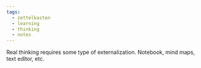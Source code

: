 ```yaml
---
tags:
  - zettelkasten
  - learning
  - thinking
  - notes
---
```


Real thinking requires some type of externalization. Notebook, mind maps, text editor, etc.
